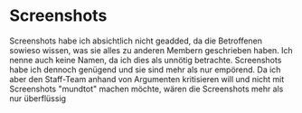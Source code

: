 # Screenshots

Screenshots habe ich absichtlich nicht geadded, da die Betroffenen sowieso wissen, was sie alles zu anderen Membern geschrieben haben.
Ich nenne auch keine Namen, da ich dies als unnötig betrachte. Screenshots habe ich dennoch genügend und sie sind mehr als nur empörend.
Da ich aber den Staff-Team anhand von Argumenten kritisieren will und nicht mit Screenshots "mundtot" machen möchte, wären die Screenshots mehr als nur überflüssig
